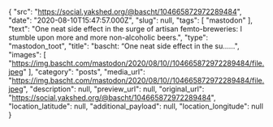 {
  "src": "https://social.yakshed.org/@bascht/104665872972289484",
  "date": "2020-08-10T15:47:57.000Z",
  "slug": null,
  "tags": [
    "mastodon"
  ],
  "text": "One neat side effect in the surge of artisan femto-breweries: I stumble upon more and more non-alcoholic beers.",
  "type": "mastodon_toot",
  "title": "bascht: “One neat side effect in the su……",
  "images": [
    "https://img.bascht.com/mastodon/2020/08/10//104665872972289484/file.jpeg"
  ],
  "category": "posts",
  "media_url": "https://img.bascht.com/mastodon/2020/08/10//104665872972289484/file.jpeg",
  "description": null,
  "preview_url": null,
  "original_url": "https://social.yakshed.org/@bascht/104665872972289484",
  "location_latitude": null,
  "additional_payload": null,
  "location_longitude": null
}